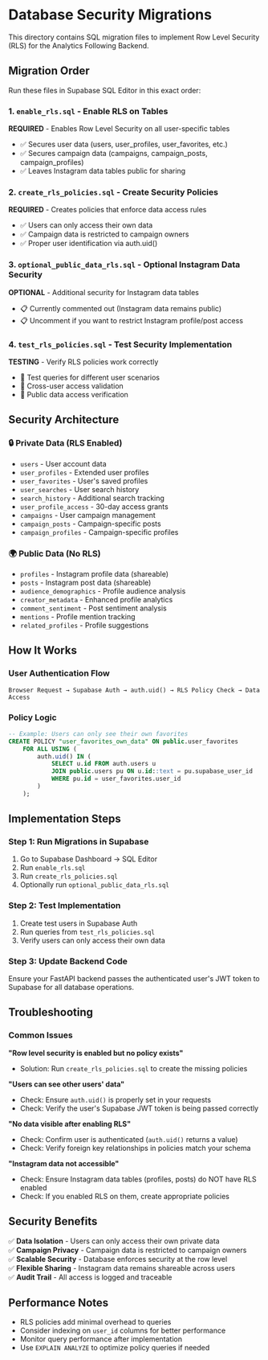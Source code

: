 # Database Security Migrations

This directory contains SQL migration files to implement Row Level Security (RLS) for the Analytics Following Backend.

## Migration Order

Run these files in Supabase SQL Editor in this exact order:

### 1. `enable_rls.sql` - Enable RLS on Tables
**REQUIRED** - Enables Row Level Security on all user-specific tables
- ✅ Secures user data (users, user_profiles, user_favorites, etc.)
- ✅ Secures campaign data (campaigns, campaign_posts, campaign_profiles)
- ✅ Leaves Instagram data tables public for sharing

### 2. `create_rls_policies.sql` - Create Security Policies  
**REQUIRED** - Creates policies that enforce data access rules
- ✅ Users can only access their own data
- ✅ Campaign data is restricted to campaign owners
- ✅ Proper user identification via auth.uid()

### 3. `optional_public_data_rls.sql` - Optional Instagram Data Security
**OPTIONAL** - Additional security for Instagram data tables
- 📋 Currently commented out (Instagram data remains public)
- 📋 Uncomment if you want to restrict Instagram profile/post access

### 4. `test_rls_policies.sql` - Test Security Implementation
**TESTING** - Verify RLS policies work correctly
- 🧪 Test queries for different user scenarios  
- 🧪 Cross-user access validation
- 🧪 Public data access verification

## Security Architecture

### 🔒 **Private Data** (RLS Enabled)
- `users` - User account data
- `user_profiles` - Extended user profiles  
- `user_favorites` - User's saved profiles
- `user_searches` - User search history
- `search_history` - Additional search tracking
- `user_profile_access` - 30-day access grants
- `campaigns` - User campaign management
- `campaign_posts` - Campaign-specific posts
- `campaign_profiles` - Campaign-specific profiles

### 🌍 **Public Data** (No RLS)
- `profiles` - Instagram profile data (shareable)
- `posts` - Instagram post data (shareable)
- `audience_demographics` - Profile audience analysis
- `creator_metadata` - Enhanced profile analytics
- `comment_sentiment` - Post sentiment analysis
- `mentions` - Profile mention tracking
- `related_profiles` - Profile suggestions

## How It Works

### User Authentication Flow
```
Browser Request → Supabase Auth → auth.uid() → RLS Policy Check → Data Access
```

### Policy Logic
```sql
-- Example: Users can only see their own favorites
CREATE POLICY "user_favorites_own_data" ON public.user_favorites
    FOR ALL USING (
        auth.uid() IN (
            SELECT u.id FROM auth.users u 
            JOIN public.users pu ON u.id::text = pu.supabase_user_id 
            WHERE pu.id = user_favorites.user_id
        )
    );
```

## Implementation Steps

### Step 1: Run Migrations in Supabase
1. Go to Supabase Dashboard → SQL Editor
2. Run `enable_rls.sql` 
3. Run `create_rls_policies.sql`
4. Optionally run `optional_public_data_rls.sql`

### Step 2: Test Implementation  
1. Create test users in Supabase Auth
2. Run queries from `test_rls_policies.sql`
3. Verify users can only access their own data

### Step 3: Update Backend Code
Ensure your FastAPI backend passes the authenticated user's JWT token to Supabase for all database operations.

## Troubleshooting

### Common Issues

**"Row level security is enabled but no policy exists"**
- Solution: Run `create_rls_policies.sql` to create the missing policies

**"Users can see other users' data"**  
- Check: Ensure `auth.uid()` is properly set in your requests
- Check: Verify the user's Supabase JWT token is being passed correctly

**"No data visible after enabling RLS"**
- Check: Confirm user is authenticated (`auth.uid()` returns a value)
- Check: Verify foreign key relationships in policies match your schema

**"Instagram data not accessible"**
- Check: Ensure Instagram data tables (profiles, posts) do NOT have RLS enabled
- Check: If you enabled RLS on them, create appropriate policies

## Security Benefits

✅ **Data Isolation** - Users can only access their own private data  
✅ **Campaign Privacy** - Campaign data is restricted to campaign owners  
✅ **Scalable Security** - Database enforces security at the row level  
✅ **Flexible Sharing** - Instagram data remains shareable across users  
✅ **Audit Trail** - All access is logged and traceable  

## Performance Notes

- RLS policies add minimal overhead to queries
- Consider indexing on `user_id` columns for better performance  
- Monitor query performance after implementation
- Use `EXPLAIN ANALYZE` to optimize policy queries if needed